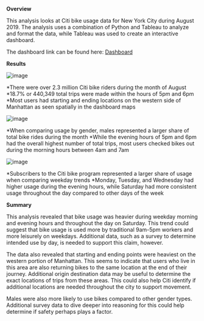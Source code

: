 **Overview**

This analysis looks at Citi bike usage data for New York City during August 2019. The analysis uses a combination of Python and Tableau to analyze and format the data, while Tableau was used to create an interactive dashboard. 

The dashboard link can be found here: [Dashboard]([https://link-url-here.org](https://public.tableau.com/app/profile/bruce.jones7168/viz/CitiBikeData_16715899033720/Story1?publish=yes))

**Results**

![image](https://user-images.githubusercontent.com/112994018/209240066-51906ad3-0904-4e10-b7ec-e963a931c277.png)

*There were over 2.3 million Citi bike riders during the month of August
*18.7% or 440,349 total trips were made within the hours of 5pm and 6pm
*Most users had starting and ending locations on the western side of Manhattan as seen spatially in the dashboard maps

![image](https://user-images.githubusercontent.com/112994018/209240102-1f7009f4-87b5-4bbf-b636-d6253db68a4b.png)

*When comparing usage by gender, males represented a larger share of total bike rides during the month
*While the evening hours of 5pm and 6pm had the overall highest number of total trips, most users checked bikes out during the morning hours between 4am and 7am

![image](https://user-images.githubusercontent.com/112994018/209240135-599dfb18-694a-48b2-b35b-2fbc880f5daf.png)

*Subscribers to the Citi bike program represented a larger share of usage when comparing weekday trends
*Monday, Tuesday, and Wednesday had higher usage during the evening hours, while Saturday had more consistent usage throughout the day compared to other days of the week

**Summary**

This analysis revealed that bike usage was heavier during weekday morning and evening hours and throughout the day on Saturday. This trend could suggest that bike usage is used more by traditional 9am-5pm workers and more leisurely on weekdays. Additional data, such as a survey to determine intended use by day, is needed to support this claim, however. 

The data also revealed that starting and ending points were heaviest on the western portion of Manhattan. This seems to indicate that users who live in this area are also returning bikes to the same location at the end of their journey. Additional origin destination data may be useful to determine the exact locations of trips from these areas. This could also help Citi identify if additional locations are needed throughout the city to support movement. 

Males were also more likely to use bikes compared to other gender types. Additional survey data to dive deeper into reasoning for this could help determine if safety perhaps plays a factor.
